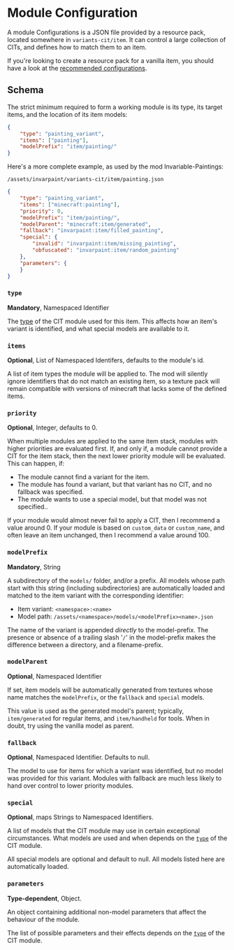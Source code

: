 # Module Configuration

A module Configurations is a JSON file provided by a resource pack, located somewhere in `variants-cit/item`. It can control a large collection of CITs, and defines how to match them to an item.

If you're looking to create a resource pack for a vanilla item, you should have a look at the [recommended configurations](Recommended-Configurations).

## Schema
The strict minimum required to form a working module is its type, its target items, and the location of its item models:

```json
{
	"type": "painting_variant",
	"items": ["painting"],
	"modelPrefix": "item/painting/"
}
```

Here's a more complete example, as used by the mod Invariable-Paintings:

`/assets/invarpaint/variants-cit/item/painting.json`
```json
{
	"type": "painting_variant",
	"items": ["minecraft:painting"],
	"priority": 0,
	"modelPrefix": "item/painting/",
	"modelParent": "minecraft:item/generated",
	"fallback": "invarpaint:item/filled_painting",
	"special": {
		"invalid": "invarpaint:item/missing_painting",
		"obfuscated": "invarpaint:item/random_painting"
	},
	"parameters": {
	}
}
```

### `type`
**Mandatory**, Namespaced Identifier

The [type](Module-Types) of the CIT module used for this item. This affects how an item's variant is identified, and what special models are available to it.

### `items`
**Optional**, List of Namespaced Identifers, defaults to the module's id.

A list of item types the module will be applied to. The mod will silently ignore identifiers that do not match an existing item, so a texture pack will remain compatible with versions of minecraft that lacks some of the defined items.

### `priority`
**Optional**, Integer, defaults to 0.

When multiple modules are applied to the same item stack, modules with higher priorities are evaluated first. If, and only if, a module cannot provide a CIT for the item stack, then the next lower priority module will be evaluated. This can happen, if:
- The module cannot find a variant for the item.
- The module has found a variant, but that variant has no CIT, and no fallback was specified.
- The module wants to use a special model, but that model was not specified..

If your module would almost never fail to apply a CIT, then I recommend a value around 0.
If your module is based on `custom_data` or `custom_name`, and often leave an item unchanged, then I recommend a value around 100.

### `modelPrefix`
**Mandatory**, String

A subdirectory of the `models/` folder, and/or a prefix. All models whose path start with this string (including subdirectories) are automatically loaded and matched to the item variant with the corresponding identifier:  
- Item variant: `<namespace>:<name>`
- Model path: `/assets/<namespace>/models/<modelPrefix><name>.json`

The name of the variant is appended *directly* to the model-prefix. The presence or absence of a trailing slash '`/`' in the model-prefix makes the difference between a directory, and a filename-prefix.

### `modelParent`
**Optional**, Namespaced Identifier

If set, item models will be automatically generated from textures whose name matches the `modelPrefix`, or the `fallback` and `special` models.

This value is used as the generated model's parent; typically, `item/generated` for regular items, and `item/handheld` for tools. When in doubt, try using the vanilla model as parent.

### `fallback`
**Optional**, Namespaced Identifier. Defaults to null.

The model to use for items for which a variant was identified, but no model was provided for this variant.
Modules with fallback are much less likely to hand over control to lower priority modules.

### `special`
**Optional**, maps Strings to Namespaced Identifiers.

A list of models that the CIT module may use in certain exceptional circumstances. What models are used and when depends on the [`type`](Module-Types) of the CIT module.

All special models are optional and default to null.
All models listed here are automatically loaded.


### `parameters`
**Type-dependent**, Object.

An object containing additional non-model parameters that affect the behaviour of the module.

The list of possible parameters and their effects depends on the [`type`](Module-Types) of the CIT module.
